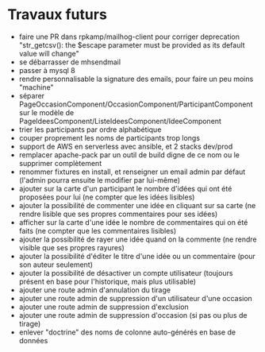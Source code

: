 # Travaux futurs

- faire une PR dans rpkamp/mailhog-client pour corriger deprecation "str_getcsv(): the $escape parameter must be provided as its default value will change"
- se débarrasser de mhsendmail
- passer à mysql 8
- rendre personnalisable la signature des emails, pour faire un peu moins "machine"
- séparer PageOccasionComponent/OccasionComponent/ParticipantComponent sur le modèle de PageIdeesComponent/ListeIdeesComponent/IdeeComponent
- trier les participants par ordre alphabétique
- couper proprement les noms de participants trop longs
- support de AWS en serverless avec ansible, et 2 stacks dev/prod
- remplacer apache-pack par un outil de build digne de ce nom ou le supprimer complètement
- renommer fixtures en install, et renseigner un email admin par défaut
  (l'admin pourra ensuite le modifier par lui-même)
- ajouter sur la carte d'un participant le nombre d'idées qui ont été proposées pour lui (ne compter que les idées lisibles)
- ajouter la possibilité de commenter une idée en cliquant sur sa carte (ne rendre lisible que ses propres commentaires pour ses idées)
- afficher sur la carte d'une idée le nombre de commentaires qui on été faits (ne compter que les commentaires lisibles)
- ajouter la possibilité de rayer une idée quand on la commente (ne rendre visible que ses propres rayures)
- ajouter la possibilité d'éditer le titre d'une idée ou un commentaire (pour son auteur seulement)
- ajouter la possibilité de désactiver un compte utilisateur
  (toujours présent en base pour l'historique, mais plus utilisable)
- ajouter une route admin d'annulation du tirage
- ajouter une route admin de suppression d'un utilisateur d'une occasion
- ajouter une route admin de suppression d'exclusion
- ajouter une route admin de suppression d'occasion (si pas ou plus de tirage)
- enlever "doctrine" des noms de colonne auto-générés en base de données
